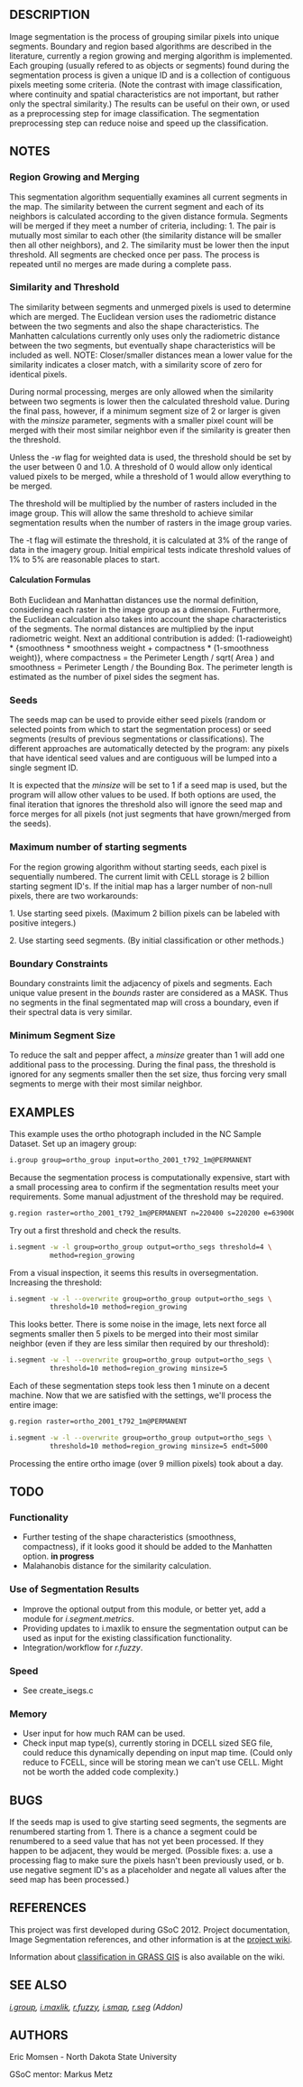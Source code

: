 ## DESCRIPTION

Image segmentation is the process of grouping similar pixels into unique
segments. Boundary and region based algorithms are described in the
literature, currently a region growing and merging algorithm is
implemented. Each grouping (usually refered to as objects or segments)
found during the segmentation process is given a unique ID and is a
collection of contiguous pixels meeting some criteria. (Note the
contrast with image classification, where continuity and spatial
characteristics are not important, but rather only the spectral
similarity.) The results can be useful on their own, or used as a
preprocessing step for image classification. The segmentation
preprocessing step can reduce noise and speed up the classification.

## NOTES

### Region Growing and Merging

This segmentation algorithm sequentially examines all current segments
in the map. The similarity between the current segment and each of its
neighbors is calculated according to the given distance formula.
Segments will be merged if they meet a number of criteria, including: 1.
The pair is mutually most similar to each other (the similarity distance
will be smaller then all other neighbors), and 2. The similarity must be
lower then the input threshold. All segments are checked once per pass.
The process is repeated until no merges are made during a complete pass.

### Similarity and Threshold

The similarity between segments and unmerged pixels is used to determine
which are merged. The Euclidean version uses the radiometric distance
between the two segments and also the shape characteristics. The
Manhatten calculations currently only uses only the radiometric distance
between the two segments, but eventually shape characteristics will be
included as well. NOTE: Closer/smaller distances mean a lower value for
the similarity indicates a closer match, with a similarity score of zero
for identical pixels.

During normal processing, merges are only allowed when the similarity
between two segments is lower then the calculated threshold value.
During the final pass, however, if a minimum segment size of 2 or larger
is given with the *minsize* parameter, segments with a smaller pixel
count will be merged with their most similar neighbor even if the
similarity is greater then the threshold.

Unless the *-w* flag for weighted data is used, the threshold should be
set by the user between 0 and 1.0. A threshold of 0 would allow only
identical valued pixels to be merged, while a threshold of 1 would allow
everything to be merged.

The threshold will be multiplied by the number of rasters included in
the image group. This will allow the same threshold to achieve similar
segmentation results when the number of rasters in the image group
varies.

The -t flag will estimate the threshold, it is calculated at 3% of the
range of data in the imagery group. Initial empirical tests indicate
threshold values of 1% to 5% are reasonable places to start.

#### Calculation Formulas

Both Euclidean and Manhattan distances use the normal definition,
considering each raster in the image group as a dimension. Furthermore,
the Euclidean calculation also takes into account the shape
characteristics of the segments. The normal distances are multiplied by
the input radiometric weight. Next an additional contribution is added:
(1-radioweight) \* {smoothness \* smoothness weight + compactness \*
(1-smoothness weight)}, where compactness = the Perimeter Length / sqrt(
Area ) and smoothness = Perimeter Length / the Bounding Box. The
perimeter length is estimated as the number of pixel sides the segment
has.

### Seeds

The seeds map can be used to provide either seed pixels (random or
selected points from which to start the segmentation process) or seed
segments (results of previous segmentations or classifications). The
different approaches are automatically detected by the program: any
pixels that have identical seed values and are contiguous will be lumped
into a single segment ID.

It is expected that the *minsize* will be set to 1 if a seed map is
used, but the program will allow other values to be used. If both
options are used, the final iteration that ignores the threshold also
will ignore the seed map and force merges for all pixels (not just
segments that have grown/merged from the seeds).

### Maximum number of starting segments

For the region growing algorithm without starting seeds, each pixel is
sequentially numbered. The current limit with CELL storage is 2 billion
starting segment ID's. If the initial map has a larger number of
non-null pixels, there are two workarounds:

1\. Use starting seed pixels. (Maximum 2 billion pixels can be labeled
with positive integers.)

2\. Use starting seed segments. (By initial classification or other
methods.)

### Boundary Constraints

Boundary constraints limit the adjacency of pixels and segments. Each
unique value present in the *bounds* raster are considered as a MASK.
Thus no segments in the final segmentated map will cross a boundary,
even if their spectral data is very similar.

### Minimum Segment Size

To reduce the salt and pepper affect, a *minsize* greater than 1 will
add one additional pass to the processing. During the final pass, the
threshold is ignored for any segments smaller then the set size, thus
forcing very small segments to merge with their most similar neighbor.

## EXAMPLES

This example uses the ortho photograph included in the NC Sample
Dataset. Set up an imagery group:  

```sh
i.group group=ortho_group input=ortho_2001_t792_1m@PERMANENT
```

Because the segmentation process is computationally expensive, start
with a small processing area to confirm if the segmentation results meet
your requirements. Some manual adjustment of the threshold may be
required.  

```sh
g.region raster=ortho_2001_t792_1m@PERMANENT n=220400 s=220200 e=639000 w=638800
```

Try out a first threshold and check the results.  

```sh
i.segment -w -l group=ortho_group output=ortho_segs threshold=4 \
          method=region_growing
```

From a visual inspection, it seems this results in oversegmentation.
Increasing the threshold:  

```sh
i.segment -w -l --overwrite group=ortho_group output=ortho_segs \
          threshold=10 method=region_growing
```

This looks better. There is some noise in the image, lets next force all
segments smaller then 5 pixels to be merged into their most similar
neighbor (even if they are less similar then required by our
threshold):  

```sh
i.segment -w -l --overwrite group=ortho_group output=ortho_segs \
          threshold=10 method=region_growing minsize=5
```

Each of these segmentation steps took less then 1 minute on a decent
machine. Now that we are satisfied with the settings, we'll process the
entire image:

```sh
g.region raster=ortho_2001_t792_1m@PERMANENT

i.segment -w -l --overwrite group=ortho_group output=ortho_segs \
          threshold=10 method=region_growing minsize=5 endt=5000
```

Processing the entire ortho image (over 9 million pixels) took about a
day.

## TODO

### Functionality

- Further testing of the shape characteristics (smoothness,
    compactness), if it looks good it should be added to the Manhatten
    option. **in progress**
- Malahanobis distance for the similarity calculation.

### Use of Segmentation Results

- Improve the optional output from this module, or better yet, add a
    module for *i.segment.metrics*.
- Providing updates to i.maxlik to ensure the segmentation output can
    be used as input for the existing classification functionality.
- Integration/workflow for *r.fuzzy*.

### Speed

- See create\_isegs.c

### Memory

- User input for how much RAM can be used.
- Check input map type(s), currently storing in DCELL sized SEG file,
    could reduce this dynamically depending on input map time. (Could
    only reduce to FCELL, since will be storing mean we can't use CELL.
    Might not be worth the added code complexity.)

## BUGS

If the seeds map is used to give starting seed segments, the segments
are renumbered starting from 1. There is a chance a segment could be
renumbered to a seed value that has not yet been processed. If they
happen to be adjacent, they would be merged. (Possible fixes: a. use a
processing flag to make sure the pixels hasn't been previously used, or
b. use negative segment ID's as a placeholder and negate all values
after the seed map has been processed.)

## REFERENCES

This project was first developed during GSoC 2012. Project
documentation, Image Segmentation references, and other information is
at the [project
wiki](https://grasswiki.osgeo.org/wiki/GRASS_GSoC_2012_Image_Segmentation).

Information about [classification in GRASS
GIS](https://grasswiki.osgeo.org/wiki/Image_classification) is also
available on the wiki.

## SEE ALSO

*[i.group](https://grass.osgeo.org/grass-stable/manuals/i.group.html),
[i.maxlik](https://grass.osgeo.org/grass-stable/manuals/i.maxlik.html),
[r.fuzzy](r.fuzzy),
[i.smap](https://grass.osgeo.org/grass-stable/manuals/i.smap.html),
[r.seg](r.seg.md) (Addon)*

## AUTHORS

Eric Momsen - North Dakota State University

GSoC mentor: Markus Metz
